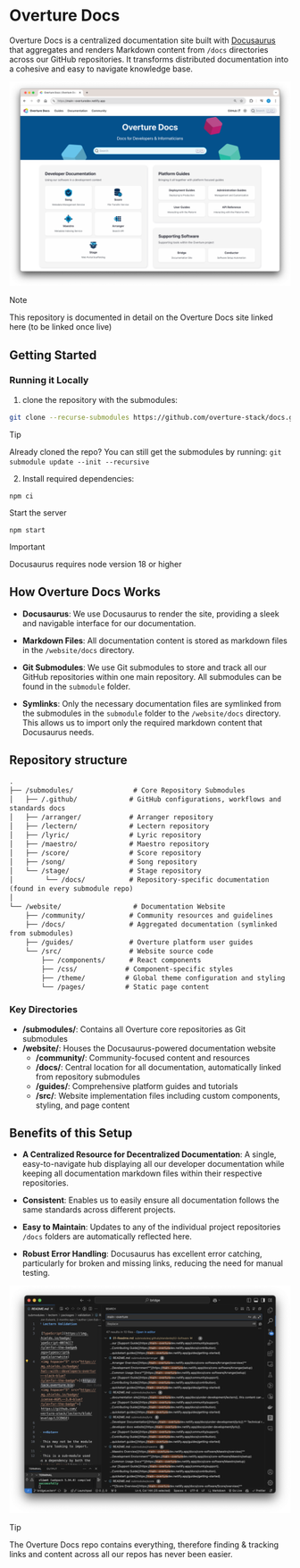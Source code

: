 # Overture Docs

Overture Docs is a centralized documentation site built with [Docusaurus](https://docusaurus.io/) that aggregates and renders Markdown content from `/docs` directories across our GitHub repositories. It transforms distributed documentation into a cohesive and easy to navigate knowledge base.

![Overture Docs](./preview.png 'Docs for developers and informaticians')

> [!NOTE]
> This repository is documented in detail on the Overture Docs site linked here (to be linked once live)

## Getting Started

### Running it Locally

1. clone the repository with the submodules:

```bash
git clone --recurse-submodules https://github.com/overture-stack/docs.git
```

> [!TIP]
> Already cloned the repo? You can still get the submodules by running: `git submodule update --init --recursive`

2. Install required dependencies:

```
npm ci
```

Start the server

```
npm start
```

> [!IMPORTANT]
> Docusaurus requires node version 18 or higher

## How Overture Docs Works

- **Docusaurus**: We use Docusaurus to render the site, providing a sleek and navigable interface for our documentation.

- **Markdown Files**: All documentation content is stored as markdown files in the `/website/docs` directory. 

- **Git Submodules**: We use Git submodules to store and track all our GitHub repositories within one main repository. All submodules can be found in the `submodule` folder.

- **Symlinks**: Only the necessary documentation files are symlinked from the submodules in the `submodule` folder to the `/website/docs` directory. This allows us to import only the required markdown content that Docusaurus needs.


## Repository structure

```
.
├── /submodules/               # Core Repository Submodules
│   ├── /.github/             # GitHub configurations, workflows and standards docs
│   ├── /arranger/            # Arranger repository
│   ├── /lectern/             # Lectern repository
│   ├── /lyric/               # Lyric repository
│   ├── /maestro/             # Maestro repository
│   ├── /score/               # Score repository
│   ├── /song/                # Song repository
│   └── /stage/               # Stage repository
│        └── /docs/           # Repository-specific documentation (found in every submodule repo)
│
└── /website/                  # Documentation Website
    ├── /community/           # Community resources and guidelines
    ├── /docs/                # Aggregated documentation (symlinked from submodules)
    ├── /guides/              # Overture platform user guides
    └── /src/                 # Website source code
        ├── /components/      # React components
        ├── /css/            # Component-specific styles
        ├── /theme/          # Global theme configuration and styling
        └── /pages/          # Static page content
```

### Key Directories

- **/submodules/**: Contains all Overture core repositories as Git submodules
- **/website/**: Houses the Docusaurus-powered documentation website
  - **/community/**: Community-focused content and resources
  - **/docs/**: Central location for all documentation, automatically linked from repository submodules
  - **/guides/**: Comprehensive platform guides and tutorials
  - **/src/**: Website implementation files including custom components, styling, and page content

## Benefits of this Setup

- **A Centralized Resource for Decentralized Documentation**: A single, easy-to-navigate hub displaying all our developer documentation while keeping all documentation markdown files within their respective repositories.

- **Consistent**: Enables us to easily ensure all documentation follows the same standards across different projects.

- **Easy to Maintain**: Updates to any of the individual project repositories `/docs` folders are automatically reflected here.

- **Robust Error Handling**: Docusaurus has excellent error catching, particularly for broken and missing links, reducing the need for manual testing.

![Pro Tip](./website/docs/03-other-software/images/proTip.png 'Use Overture Docs repo to search across all Overture repos')

> [!TIP]  
> The Overture Docs repo contains everything, therefore finding & tracking links and content across all our repos has never been easier.

